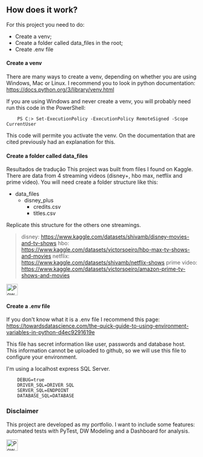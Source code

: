 ## How does it work?

For this project you need to do:
- Create a venv;
- Create a folder called data_files in the root;
- Create .env file


#### Create a venv
There are many ways to create a venv, depending on whether you are using Windows, Mac or Linux. I recommend you to look in python documentation: 
https://docs.python.org/3/library/venv.html

If you are using Windows and never create a venv, you will probably need run this code in the PowerShell:

        PS C:> Set-ExecutionPolicy -ExecutionPolicy RemoteSigned -Scope CurrentUser
This code will permite you activate the venv. On the documentation that are cited previously had an explanation for this.

#### Create a folder called data_files
Resultados de tradução
This project was built from files I found on Kaggle. There are data from 4 streaming videos (disney+, hbo max, netflix and prime video). You will need create a folder structure like this:

- data_files
    - disney_plus
        - credits.csv
        - titles.csv

Replicate this structure for the others one streamings.

> disney: https://www.kaggle.com/datasets/shivamb/disney-movies-and-tv-shows
> hbo: https://www.kaggle.com/datasets/victorsoeiro/hbo-max-tv-shows-and-movies
> netflix: https://www.kaggle.com/datasets/shivamb/netflix-shows
> prime video: https://www.kaggle.com/datasets/victorsoeiro/amazon-prime-tv-shows-and-movies

<img src="https://img.shields.io/badge/last%20modified-today-brightgreen" alt="Power BI" width="30" height="30"/>

#### Create a .env file
If you don't know what it is a .env file I recommend this page:
https://towardsdatascience.com/the-quick-guide-to-using-environment-variables-in-python-d4ec9291619e

This file has secret information like user, passwords and database host. This information cannot be uploaded to github, so we will use this file to configure your environment.

I'm using a localhost express SQL Server.

        DEBUG=true
        DRIVER_SQL=DRIVER SQL
        SERVER_SQL=ENDPOINT
        DATABASE_SQL=DATABASE

### Disclaimer

This project are developed as my portfolio. I want to include some features: automated tests with PyTest, DW Modeling and a Dashboard for analysis.

<img src="https://img.shields.io/badge/last%20modified-today-brightgreen" alt="Power BI" width="30" height="30"/>